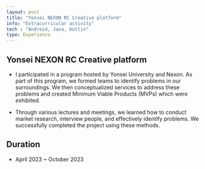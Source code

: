 ```yaml
---
layout: post
title: "Yonsei NEXON RC Creative platform"
info: "Extracurricular activity"
tech : "Android, Java, Kotlin"
type: Experience
---
```


## Yonsei NEXON RC Creative platform
* I participated in a program hosted by Yonsei University and Nexon. As part of this program, we formed teams to identify problems in our surroundings. We then conceptualized services to address these problems and created Minimum Viable Products (MVPs) which were exhibited.

* Through various lectures and meetings, we learned how to conduct market research, interview people, and effectively identify problems. We successfully completed the project using these methods.

## Duration
*  April 2023 ~ October 2023
